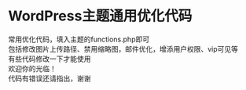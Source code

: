 # WordPress主题通用优化代码
常用优化代码，填入主题的functions.php即可<br>
包括修改图片上传路径、禁用缩略图，邮件优化，增添用户权限、vip可见等<br>
有些代码修改一下才能使用<br>
欢迎你的光临！<br>
代码有错误还请指出，谢谢
